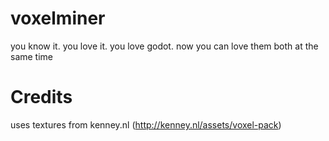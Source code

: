 # voxelminer
you know it. you love it. you love godot. now you can love them both at the same time

# Credits
uses textures from kenney.nl (http://kenney.nl/assets/voxel-pack)
